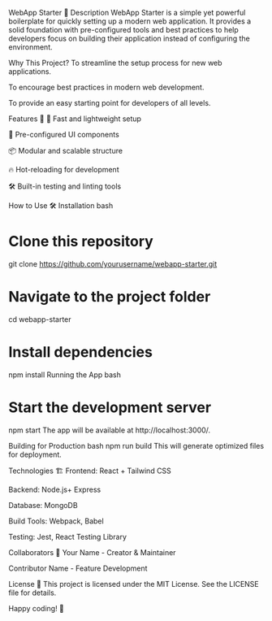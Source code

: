 WebApp Starter 🚀
Description
WebApp Starter is a simple yet powerful boilerplate for quickly setting up a modern web application. It provides a solid foundation with pre-configured tools and best practices to help developers focus on building their application instead of configuring the environment.

Why This Project?
To streamline the setup process for new web applications.

To encourage best practices in modern web development.

To provide an easy starting point for developers of all levels.

Features 🌟
🚀 Fast and lightweight setup

🎨 Pre-configured UI components

📦 Modular and scalable structure

🔥 Hot-reloading for development

🛠️ Built-in testing and linting tools

How to Use 🛠️
Installation
bash
# Clone this repository
git clone https://github.com/yourusername/webapp-starter.git

# Navigate to the project folder
cd webapp-starter

# Install dependencies
npm install
Running the App
bash
# Start the development server
npm start
The app will be available at http://localhost:3000/.

Building for Production
bash
npm run build
This will generate optimized files for deployment.

Technologies 🏗️
Frontend: React + Tailwind CSS

Backend: Node.js+ Express

Database: MongoDB

Build Tools: Webpack, Babel

Testing: Jest, React Testing Library

Collaborators 🤝
Your Name - Creator & Maintainer

Contributor Name - Feature Development

License 📜
This project is licensed under the MIT License. See the LICENSE file for details.

Happy coding! 🚀
